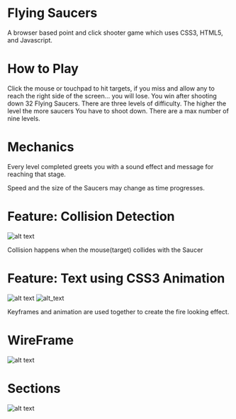 # Flying Saucers

A browser based point and click shooter game which uses CSS3, HTML5, and Javascript.

# How to Play

Click the mouse or touchpad to hit targets, if you miss and allow any to reach the right side of the screen... you will lose.
You win after shooting down 32 Flying Saucers.  There are three levels of difficulty.  The higher the level the more saucers
You have to shoot down.  There are a max number of nine levels.


# Mechanics

Every level completed greets you with a sound effect and message for reaching that stage. 

Speed and the size of the Saucers may change as time progresses.

# Feature: Collision Detection

![alt text](https://i.imgur.com/hsz5ngM.png)

Collision happens when the mouse(target) collides with the Saucer

# Feature: Text using CSS3 Animation
![alt text](https://i.imgur.com/IF7l7Q5.png)
![alt_text](https://i.imgur.com/plMcJg1.png)

Keyframes and animation are used together to create the fire looking effect.

# WireFrame
![alt text](https://i.imgur.com/WGG3Vqv.png)

# Sections
![alt text](https://i.imgur.com/wYXXMw2.png)
